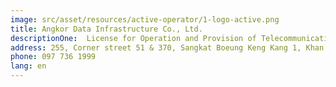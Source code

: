 ```yaml
---
image: src/asset/resources/active-operator/1-logo-active.png
title: Angkor Data Infrastructure Co., Ltd.
descriptionOne:  License for Operation and Provision of Telecommunications Cable Network
address: 255, Corner street 51 & 370, Sangkat Boeung Keng Kang 1, Khan Chamkarmorn, Phnom Penh
phone: 097 736 1999
lang: en
---
```

